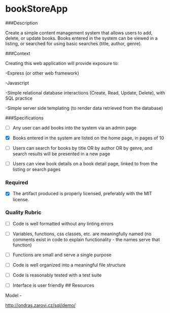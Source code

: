 # bookStoreApp

###Description

Create a simple content management system that allows users to add, delete, or update books. Books entered in the system can be viewed in a listing, or searched for using basic searches (title, author, genre).

###Context

Creating this web application will provide exposure to:

-Express (or other web framework)

-Javascript

-Simple relational database interactions (Create, Read, Update, Delete), with SQL practice

-Simple server side templating (to render data retrieved from the database)

###Specifications

-[ ] Any user can add books into the system via an admin page

-[X] Books entered in the system are listed on the home page, in pages of 10

-[ ] Users can search for books by title OR by author OR by genre, and search results will be presented in a new page

-[ ] Users can view book details on a book detail page, linked to from the listing or search pages

### Required

-[X] The artifact produced is properly licensed, preferably with the MIT license. 

### Quality Rubric

-[ ] Code is well formatted without any linting errors

-[ ] Variables, functions, css classes, etc. are meaningfully named (no comments exist in code to explain functionality - the names serve that function)

-[ ] Functions are small and serve a single purpose

-[ ] Code is well organized into a meaningful file structure

-[ ] Code is reasonably tested with a test suite

-[ ] Interface is user friendly ## Resources


Model -

http://ondras.zarovi.cz/sql/demo/
